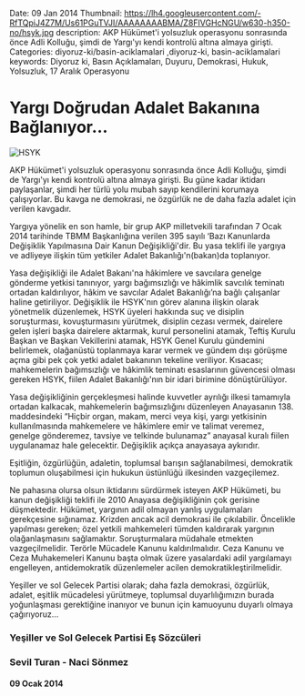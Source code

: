 Date: 09 Jan 2014
Thumbnail: https://lh4.googleusercontent.com/-RfTQpiJ4Z7M/Us61PGuTVJI/AAAAAAAABMA/Z8FIVGHcNGU/w630-h350-no/hsyk.jpg
description: AKP Hükümet'i yolsuzluk operasyonu sonrasında önce Adli Kolluğu, şimdi de Yargı'yı kendi kontrolü altına almaya girişti. 
Categories: diyoruz-ki/basin-aciklamalari ,diyoruz-ki, basin-aciklamalari
keywords: Diyoruz ki, Basın Açıklamaları, Duyuru, Demokrasi, Hukuk, Yolsuzluk, 17 Aralık Operasyonu

# Yargı Doğrudan Adalet Bakanına Bağlanıyor…

![HSYK](https://lh4.googleusercontent.com/-RfTQpiJ4Z7M/Us61PGuTVJI/AAAAAAAABMA/Z8FIVGHcNGU/w630-h350-no/hsyk.jpg)

AKP Hükümet'i yolsuzluk operasyonu sonrasında önce Adli Kolluğu, şimdi de Yargı'yı kendi kontrolü altına almaya girişti. Bu güne kadar iktidarı paylaşanlar, şimdi her türlü yolu mubah sayıp kendilerini korumaya çalışıyorlar. Bu kavga ne demokrasi, ne özgürlük ne de daha fazla adalet için verilen kavgadır.

Yargıya yönelik en son hamle, bir grup AKP milletvekili tarafından 7 Ocak 2014 tarihinde TBMM Başkanlığına verilen 395 sayılı ‘Bazı Kanunlarda Değişiklik Yapılmasına Dair Kanun Değişikliği'dir. Bu yasa teklifi ile yargıya ve adliyeye ilişkin tüm yetkiler Adalet Bakanlığı'n(bakan)da toplanıyor.

Yasa değişikliği ile Adalet Bakanı'na hâkimlere ve savcılara genelge gönderme yetkisi tanınıyor, yargı bağımsızlığı ve hâkimlik savcılık teminatı ortadan kaldırılıyor, hâkim ve savcılar Adalet Bakanlığı’na bağlı çalışanlar haline getiriliyor. Değişiklik ile HSYK'nın görev alanına ilişkin olarak yönetmelik düzenlemek, HSYK üyeleri hakkında suç ve disiplin soruşturması, kovuşturmasını yürütmek, disiplin cezası vermek, dairelere gelen işleri başka dairelere aktarmak, kurul personelini atamak, Teftiş Kurulu Başkan ve Başkan Vekillerini atamak, HSYK Genel Kurulu gündemini belirlemek, olağanüstü toplanmaya karar vermek ve gündem dışı görüşme açma gibi pek çok yetki adalet bakanının tekeline veriliyor. Kısacası; mahkemelerin bağımsızlığı ve hâkimlik teminatı esaslarının güvencesi olması gereken HSYK, fiilen Adalet Bakanlığı'nın bir idari birimine dönüştürülüyor.

Yasa değişikliğinin gerçekleşmesi halinde kuvvetler ayrılığı ilkesi tamamıyla ortadan kalkacak, mahkemelerin bağımsızlığını düzenleyen Anayasanın 138. maddesindeki “Hiçbir organ, makam, merci veya kişi, yargı yetkisinin kullanılmasında mahkemelere ve hâkimlere emir ve talimat veremez, genelge gönderemez, tavsiye ve telkinde bulunamaz” anayasal kuralı fiilen uygulanamaz hale gelecektir. Değişiklik açıkça anayasaya aykırıdır.

Eşitliğin, özgürlüğün, adaletin, toplumsal barışın sağlanabilmesi, demokratik toplumun oluşabilmesi için hukukun üstünlüğü ilkesinden vazgeçilemez.

Ne pahasına olursa olsun iktidarını sürdürmek isteyen AKP Hükümeti, bu kanun değişikliği teklifi ile 2010 Anayasa değişikliğinin çok gerisine düşmektedir. Hükümet, yargının adil olmayan yanlış uygulamaları gerekçesine sığınamaz. Krizden ancak acil demokrasi ile çıkılabilir. Öncelikle yapılması gereken; özel yetkili mahkemeleri tümden kaldırarak yargının olağanlaşmasını sağlamaktır. Soruşturmalara müdahale etmekten vazgeçilmelidir. Terörle Mücadele Kanunu kaldırılmalıdır. Ceza Kanunu ve Ceza Muhakemeleri Kanunu başta olmak üzere yasalardaki adil yargılamayı engelleyen, antidemokratik düzenlemeler acilen demokratikleştirilmelidir.

Yeşiller ve sol Gelecek Partisi olarak; daha fazla demokrasi, özgürlük, adalet, eşitlik mücadelesi yürütmeye, toplumsal duyarlılığımızın burada yoğunlaşması gerektiğine inanıyor ve bunun için kamuoyunu duyarlı olmaya çağırıyoruz...


 
 
### Yeşiller ve Sol Gelecek Partisi Eş Sözcüleri
### Sevil Turan - Naci Sönmez


#### 09 Ocak 2014
